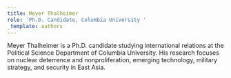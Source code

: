 ```yaml
---
title: Meyer Thalheimer
role: 'Ph.D. Candidate, Columbia University '
_template: authors
---
```


Meyer Thalheimer is a Ph.D. candidate studying international relations at the Political Science Department of Columbia University. His research focuses on nuclear deterrence and nonproliferation, emerging technology, military strategy, and security in East Asia.
